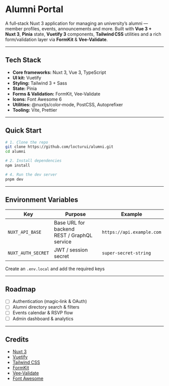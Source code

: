 # Alumni Portal

A full‑stack Nuxt 3 application for managing an university’s alumni — member profiles, events, announcements and more.
Built with **Vue 3 + Nuxt 3**, **Pinia** state, **Vuetify 3** components, **Tailwind CSS** utilities and a rich form/validation layer via **FormKit** & **Vee‑Validate**.

---
## Tech Stack

* **Core frameworks:** Nuxt 3, Vue 3, TypeScript
* **UI kit:** Vuetify
* **Styling:** Tailwind 3 + Sass
* **State:** Pinia
* **Forms & Validation:** FormKit, Vee‑Validate
* **Icons:** Font Awesome 6
* **Utilities:** @nuxtjs/color‑mode, PostCSS, Autoprefixer
* **Tooling:** Vite, Prettier

---

## Quick Start

```bash
# 1. Clone the repo
git clone https://github.com/locturui/alumni.git
cd alumni

# 2. Install dependencies
npm install        

# 4. Run the dev server
pnpm dev            
```

---

## Environment Variables

| Key                | Purpose                                     | Example                   |
| ------------------ | ------------------------------------------- | ------------------------- |
| `NUXT_API_BASE`    | Base URL for backend REST / GraphQL service | `https://api.example.com` |
| `NUXT_AUTH_SECRET` | JWT / session secret                        | `super‑secret‑string`     |

Create an `.env.local` and add the required keys

---

## Roadmap

* [ ] Authentication (magic‑link & OAuth)
* [ ] Alumni directory search & filters
* [ ] Events calendar & RSVP flow
* [ ] Admin dashboard & analytics
      
---

## Credits

* [Nuxt 3](https://nuxt.com/)
* [Vuetify](https://vuetifyjs.com/)
* [Tailwind CSS](https://tailwindcss.com/)
* [FormKit](https://formkit.com/)
* [Vee‑Validate](https://vee-validate.logaretm.com/)
* [Font Awesome](https://fontawesome.com/)
